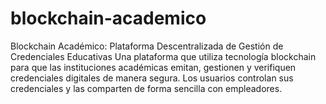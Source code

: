 # blockchain-academico
Blockchain Académico: Plataforma Descentralizada de Gestión de Credenciales Educativas Una plataforma que utiliza tecnología blockchain para que las instituciones académicas emitan, gestionen y verifiquen credenciales digitales de manera segura. Los usuarios controlan sus credenciales y las comparten de forma sencilla con empleadores.
